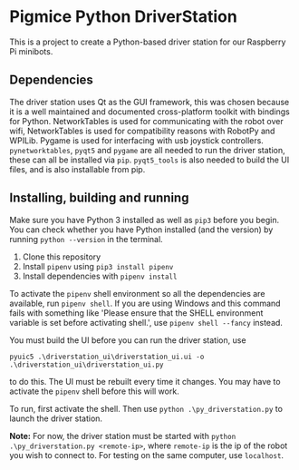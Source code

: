 # Pigmice Python DriverStation
This is a project to create a Python-based driver station for our Raspberry Pi minibots.

## Dependencies
The driver station uses Qt as the GUI framework, this was chosen because it is a well maintained and documented cross-platform toolkit with bindings for Python. NetworkTables is used for communicating with the robot over wifi, NetworkTables is used for compatibility reasons with RobotPy and WPILib. Pygame is used for interfacing with usb joystick controllers. `pynetworktables`, `pyqt5` and `pygame` are all needed to run the driver station, these can all be installed via `pip`. `pyqt5_tools` is also needed to build the UI files, and is also installable from pip.

## Installing, building and running

Make sure you have Python 3 installed as well as `pip3` before you begin. You can check whether you have Python installed (and the version) by running `python --version` in the terminal.

1. Clone this repository
2. Install `pipenv` using `pip3 install pipenv`
3. Install dependencies with `pipenv install`

To activate the `pipenv` shell environment so all the dependencies are available, run `pipenv shell`. If you are using Windows and this command fails with something like 'Please ensure that the SHELL environment variable is set before activating shell.', use `pipenv shell --fancy` instead.

You must build the UI before you can run the driver station, use
```
pyuic5 .\driverstation_ui\driverstation_ui.ui -o .\driverstation_ui\driverstation_ui.py
```
to do this. The UI must be rebuilt every time it changes. You may have to activate the `pipenv` shell before this will work.

To run, first activate the shell. Then use `python .\py_driverstation.py` to launch the driver station.

**Note:** For now, the driver station must be started with `python .\py_driverstation.py <remote-ip>`, where `remote-ip` is the ip of the robot you wish to connect to. For testing on the same computer, use `localhost`.